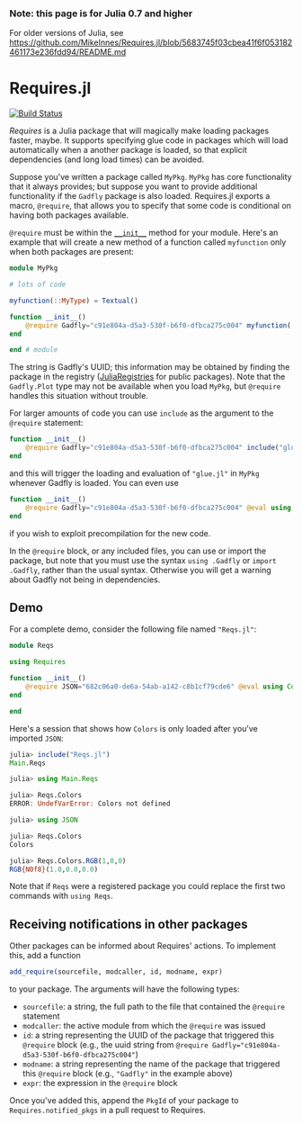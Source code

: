 ### Note: this page is for Julia 0.7 and higher

For older versions of Julia, see https://github.com/MikeInnes/Requires.jl/blob/5683745f03cbea41f6f053182461173e236fdd94/README.md

# Requires.jl

[![Build Status](https://travis-ci.org/MikeInnes/Requires.jl.svg?branch=master)](https://travis-ci.org/MikeInnes/Requires.jl)

*Requires* is a Julia package that will magically make loading packages
faster, maybe. It supports specifying glue code in packages which will
load automatically when a another package is loaded, so that explicit
dependencies (and long load times) can be avoided.

Suppose you've written a package called `MyPkg`. `MyPkg` has core functionality that it always provides;
but suppose you want to provide additional functionality if the `Gadfly` package is also loaded.
Requires.jl exports a macro, `@require`, that allows you to specify that some code is conditional on having both packages available.

`@require` must be within the [`__init__`](https://docs.julialang.org/en/v1/manual/modules/#Module-initialization-and-precompilation-1) method for your module.
Here's an example that will create a new method of a function called `myfunction` only when both packages are present:

```julia
module MyPkg

# lots of code

myfunction(::MyType) = Textual()

function __init__()
    @require Gadfly="c91e804a-d5a3-530f-b6f0-dfbca275c004" myfunction(::Gadfly.Plot) = Graphical()
end

end # module
```

The string is Gadfly's UUID; this information may be obtained
by finding the package in the registry ([JuliaRegistries](https://github.com/JuliaRegistries/General) for public packages).
Note that the `Gadfly.Plot` type may not be available when you load `MyPkg`, but `@require`
handles this situation without trouble.

For larger amounts of code you can use `include` as the argument to the `@require` statement:

```julia
function __init__()
    @require Gadfly="c91e804a-d5a3-530f-b6f0-dfbca275c004" include("glue.jl")
end
```

and this will trigger the loading and evaluation of `"glue.jl"` in `MyPkg` whenever Gadfly is loaded.
You can even use

```julia
function __init__()
    @require Gadfly="c91e804a-d5a3-530f-b6f0-dfbca275c004" @eval using MyGluePkg
end
```

if you wish to exploit precompilation for the new code.

In the `@require` block, or any included files, you can use or import the package, but note that you must use the syntax `using .Gadfly` or `import .Gadfly`, rather than the usual syntax. Otherwise you will get a warning about Gadfly not being in dependencies.

## Demo

For a complete demo, consider the following file named `"Reqs.jl"`:

```julia
module Reqs

using Requires

function __init__()
    @require JSON="682c06a0-de6a-54ab-a142-c8b1cf79cde6" @eval using Colors
end

end
```

Here's a session that shows how `Colors` is only loaded after you've imported `JSON`:

```julia
julia> include("Reqs.jl")
Main.Reqs

julia> using Main.Reqs

julia> Reqs.Colors
ERROR: UndefVarError: Colors not defined

julia> using JSON

julia> Reqs.Colors
Colors

julia> Reqs.Colors.RGB(1,0,0)
RGB{N0f8}(1.0,0.0,0.0)
```

Note that if `Reqs` were a registered package you could replace the first two commands with `using Reqs`.

## Receiving notifications in other packages

Other packages can be informed about Requires' actions. To implement this, add a function

```julia
add_require(sourcefile, modcaller, id, modname, expr)
```

to your package. The arguments will have the following types:

- `sourcefile`: a string, the full path to the file that contained the `@require` statement
- `modcaller`: the active module from which the `@require` was issued
- `id`: a string representing the UUID of the package that triggered this `@require` block (e.g.,
  the uuid string from `@require Gadfly="c91e804a-d5a3-530f-b6f0-dfbca275c004"`)
- `modname`: a string representing the name of the package that triggered this `@require` block
  (e.g., `"Gadfly"` in the example above)
- `expr`: the expression in the `@require` block

Once you've added this, append the `PkgId` of your package to `Requires.notified_pkgs`
in a pull request to Requires.
